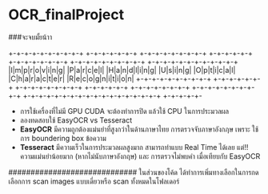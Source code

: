 # OCR_finalProject
###จะจบมั้ยน้าา


 +-+-+-+-+-+-+-+-+-+ +-+-+-+-+-+-+ +-+-+-+-+-+-+-+-+ +-+-+-+-+-+ +-+-+-+-+-+-+-+ +-+-+-+-+-+-+-+-+-+ +-+-+-+-+-+-+-+-+-+-+-+
 |I|m|p|r|o|v|i|n|g| |P|a|r|c|e|l| |H|a|n|d|l|i|n|g| |U|s|i|n|g| |O|p|t|i|c|a|l| |C|h|a|r|a|c|t|e|r| |R|e|c|o|g|n|i|t|i|o|n|
 +-+-+-+-+-+-+-+-+-+ +-+-+-+-+-+-+ +-+-+-+-+-+-+-+-+ +-+-+-+-+-+ +-+-+-+-+-+-+-+ +-+-+-+-+-+-+-+-+-+ +-+-+-+-+-+-+-+-+-+-+-+-+-+-+-+-+-+ +-+-+-+-+-
   
                                                                                                                                                                 
- การใช้เครื่องที่ไม่มี GPU CUDA จะต้องทำการปิด แล้วใช้ CPU ในการประมวลผล
- ลองทดสอบใช้ EasyOCR vs Tesseract
- **EasyOCR**  มีความถูกต้องแม่นยำที่สูงกว่าในด้านภาษาไทย การตรวจจับภาษาอังกฦษ เพราะ ใช้การ boundering box ข้อความ
- **Tesseract** มีความเร็วในการประมวลผลสูงมาก สามารถทำแบบ Real Time ได้เลย แต่!! ความแม่นยำน้อยมาก (หากไม่นับภาษาอังกฤษ) และ การตรวจไม่พบคำ เมื่อเทียบกับ EasyOCR

#############################
ในส่วนของโค้ด ได้ทำการเพิ่มทางเลือกในการกดเลือกการ scan images แบบเดี่ยวหรือ scan ทั้งหมดในโฟลเดอร์

